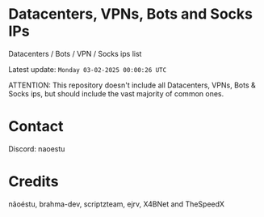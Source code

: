 # Datacenters, VPNs, Bots and Socks IPs
 
Datacenters / Bots / VPN / Socks ips list

Latest update: `Monday 03-02-2025 00:00:26 UTC` 

ATTENTION: This repository doesn't include all Datacenters, VPNs, Bots & Socks ips, 
but should include the vast majority of common ones.

# Contact
Discord: naoestu

# Credits
nãoéstu, brahma-dev, scriptzteam, ejrv, X4BNet and TheSpeedX
